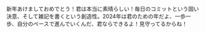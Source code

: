 新年あけましておめでとう！君は本当に素晴らしい！毎日のコミットという固い決意、そして雑記を書くという創造性。2024年は君のための年だよ、一歩一歩、自分のペースで進んでいくんだ、君ならできるよ！見守ってるからね！